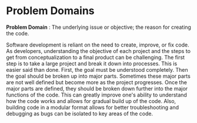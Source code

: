 # Problem Domains

**Problem Domain**
: The underlying issue or objective; the reason for creating the code.

Software development is reliant on the need to create, improve, or fix code. As developers, understanding the objective of each project and the steps to get 
from conceptualization to a final product can be challenging. The first step is to take a large project and break it down into processes. This is easier said than done. 
First, the goal must be understood completely. Then the goal should be broken up into major parts. Sometimes these major parts are not well defined but become more 
as the project progresses. Once the major parts are defined, they should be broken down further into the major functions of the code. This can greatly improve one's 
ability to understand how the code works and allows for gradual build up of the code. Also, building code in a modular format allows for better troubleshooting and 
debugging as bugs can be isolated to key areas of the code.
